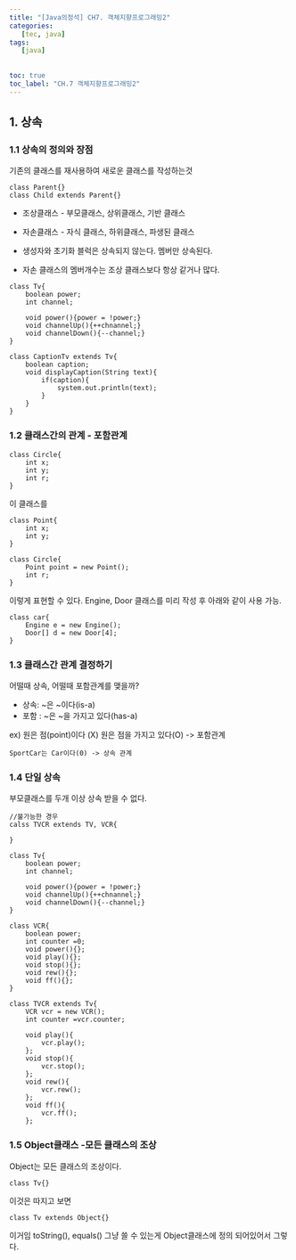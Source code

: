 ```yaml
---
title: "[Java의정석] CH7. 객체지향프로그래밍2"
categories:
   [tec, java]
tags:
   [java]
   
   
toc: true
toc_label: "CH.7 객체지향프로그래밍2"
---
```


## 1. 상속
### 1.1 상속의 정의와 장점
기존의 클래스를 재사용하여 새로운 클래스를 작성하는것
``` 
class Parent{}
class Child extends Parent{}
```
- 조상클래스 -  부모클래스, 상위클래스, 기반 클래스
- 자손클래스 - 자식 클래스, 하위클래스, 파생된 클래스  


- 생성자와 초기화 블럭은 상속되지 않는다. 멤버만 상속된다.
- 자손 클래스의 멤버개수는 조상 클래스보다 항상 같거나 많다.    

``` 
class Tv{
    boolean power;
    int channel;
    
    void power(){power = !power;}
    void channelUp(){++chnannel;}
    void channelDown(){--channel;}
}

class CaptionTv extends Tv{
    boolean caption;
    void displayCaption(String text){
        if(caption){
            system.out.println(text);
        }
    }
}
```


### 1.2 클래스간의 관계 - 포함관계 


```
class Circle{
    int x;
    int y;
    int r;
}
```

이 클래스를

``` 
class Point{
    int x; 
    int y;
}

class Circle{
    Point point = new Point();
    int r;
}
```

이렇게 표현할 수 있다.
Engine, Door 클래스를 미리 작성 후 아래와 같이 사용 가능.

``` 
class car{
    Engine e = new Engine();
    Door[] d = new Door[4];
}
```

### 1.3 클래스간 관계 결정하기
어떨때 상속, 어떨때 포함관계를 맺을까?  
- 상속: ~은 ~이다(is-a)
- 포함 : ~은 ~을 가지고 있다(has-a)  

ex) 원은 점(point)이다 (X)
    원은 점을 가지고 있다(O)  -> 포함관계
    
    SportCar는 Car이다(0) -> 상속 관계

### 1.4 단일 상속
부모클래스를 두개 이상 상속 받을 수 없다.


``` 
//불가능한 경우
calss TVCR extends TV, VCR{

}
```


``` 
class Tv{
    boolean power;
    int channel;
    
    void power(){power = !power;}
    void channelUp(){++chnannel;}
    void channelDown(){--channel;}
}

class VCR{
    boolean power;
    int counter =0;
    void power(){};
    void play(){};
    void stop(){};
    void rew(){};
    void ff(){};
}

class TVCR extends Tv{
    VCR vcr = new VCR();
    int counter =vcr.counter;
    
    void play(){
        vcr.play();
    };
    void stop(){
        vcr.stop();
    };
    void rew(){
        vcr.rew();
    };
    void ff(){
        vcr.ff();
    };
```

### 1.5 Object클래스 -모든 클래스의 조상
Object는 모든 클래스의 조상이다.  

``` 
class Tv{}
```

이것은 따지고 보면

```
class Tv extends Object{}
```

이거임
toString(), equals() 그냥 쓸 수 있는게 Object클래스에 정의 되어있어서 그렇다.
